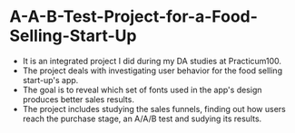 # A-A-B-Test-Project-for-a-Food-Selling-Start-Up

- It is an integrated project I did during my DA studies at Practicum100.
- The project deals with investigating user behavior for the food selling start-up's app. 
- The goal is to reveal which set of fonts used in the app's design produces better sales results.
- The project includes studying the sales funnels, finding out how users reach the purchase stage, an A/A/B test and sudying its results.

